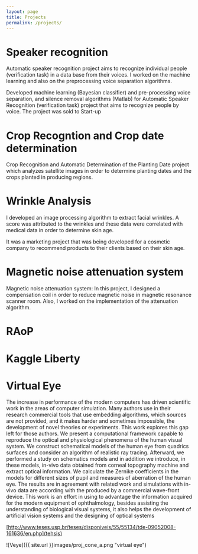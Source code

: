 ```yaml
---
layout: page
title: Projects
permalink: /projects/
---
```


# Speaker recognition

Automatic speaker recognition project aims to recognize individual
people (verification task) in a data base from their voices. I worked
on the machine learning and also on the preprocessing voice separation
algorithms.

Developed machine learning (Bayesian classifier) and pre-processing
voice separation, and silence removal algorithms (Matlab) for
Automatic Speaker Recognition (verification task) project that aims to
recognize people by voice. The project was sold to Start-up

# Crop Recogntion and Crop date determination

Crop Recognition and Automatic Determination of the Planting Date
project which analyzes satellite images in order to determine planting
dates and the crops planted in producing regions.

# Wrinkle Analysis

I developed an image processing algorithm to extract facial
wrinkles. A score was attributed to the wrinkles and these data were
correlated with medical data in order to determine skin age.

It was a marketing project that was being developed for a cosmetic
company to recommend products to their clients based on their skin
age.

# Magnetic noise attenuation system

Magnetic noise attenuation system: In this project, I designed a
compensation coil in order to reduce magnetic noise in magnetic
resonance scanner room. Also, I worked on the implementation of the
attenuation algorithm.

# RAoP

# Kaggle Liberty

# Virtual Eye

The increase in performance of the modern computers has driven
scientific work in the areas of computer simulation. Many authors use
in their research commercial tools that use embedding algorithms,
which sources are not provided, and it makes harder and sometimes
impossible, the development of novel theories or experiments. This
work explores this gap left for those authors. We present a
computational framework capable to reproduce the optical and
physiological phenomena of the human visual system. We construct
schematical models of the human eye from quadrics surfaces and
consider an algorithm of realistic ray tracing. Afterward, we
performed a study on schematics models and in addition we introduce,
in these models, in-vivo data obtained from corneal topography machine
and extract optical information. We calculate the Zernike coefficients
in the models for different sizes of pupil and measures of aberration
of the human eye. The results are in agreement with related work and
simulations with in-vivo data are according with the produced by a
commercial wave-front device. This work is an effort in using to
advantage the information acquired for the modern equipment of
ophthalmology, besides assisting the understanding of biological
visual systems, it also helps the development of artificial vision
systems and the designing of optical systems

[http://www.teses.usp.br/teses/disponiveis/55/55134/tde-09052008-161636/en.php](tehsis)

![Veye]({{ site.url }}images/proj_cone_a.png "virtual eye")

